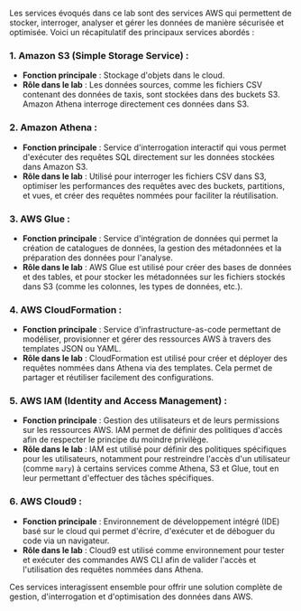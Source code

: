 Les services évoqués dans ce lab sont des services AWS qui permettent de stocker, interroger, analyser et gérer les données de manière sécurisée et optimisée. Voici un récapitulatif des principaux services abordés :

### 1. **Amazon S3 (Simple Storage Service)** :
   - **Fonction principale** : Stockage d'objets dans le cloud.
   - **Rôle dans le lab** : Les données sources, comme les fichiers CSV contenant des données de taxis, sont stockées dans des buckets S3. Amazon Athena interroge directement ces données dans S3.

### 2. **Amazon Athena** :
   - **Fonction principale** : Service d'interrogation interactif qui vous permet d'exécuter des requêtes SQL directement sur les données stockées dans Amazon S3.
   - **Rôle dans le lab** : Utilisé pour interroger les fichiers CSV dans S3, optimiser les performances des requêtes avec des buckets, partitions, et vues, et créer des requêtes nommées pour faciliter la réutilisation.

### 3. **AWS Glue** :
   - **Fonction principale** : Service d'intégration de données qui permet la création de catalogues de données, la gestion des métadonnées et la préparation des données pour l'analyse.
   - **Rôle dans le lab** : AWS Glue est utilisé pour créer des bases de données et des tables, et pour stocker les métadonnées sur les fichiers stockés dans S3 (comme les colonnes, les types de données, etc.).

### 4. **AWS CloudFormation** :
   - **Fonction principale** : Service d'infrastructure-as-code permettant de modéliser, provisionner et gérer des ressources AWS à travers des templates JSON ou YAML.
   - **Rôle dans le lab** : CloudFormation est utilisé pour créer et déployer des requêtes nommées dans Athena via des templates. Cela permet de partager et réutiliser facilement des configurations.

### 5. **AWS IAM (Identity and Access Management)** :
   - **Fonction principale** : Gestion des utilisateurs et de leurs permissions sur les ressources AWS. IAM permet de définir des politiques d'accès afin de respecter le principe du moindre privilège.
   - **Rôle dans le lab** : IAM est utilisé pour définir des politiques spécifiques pour les utilisateurs, notamment pour restreindre l'accès d'un utilisateur (comme `mary`) à certains services comme Athena, S3 et Glue, tout en leur permettant d'effectuer des tâches spécifiques.

### 6. **AWS Cloud9** :
   - **Fonction principale** : Environnement de développement intégré (IDE) basé sur le cloud qui permet d'écrire, d'exécuter et de déboguer du code via un navigateur.
   - **Rôle dans le lab** : Cloud9 est utilisé comme environnement pour tester et exécuter des commandes AWS CLI afin de valider l'accès et l'utilisation des requêtes nommées dans Athena.

Ces services interagissent ensemble pour offrir une solution complète de gestion, d'interrogation et d'optimisation des données dans AWS.
